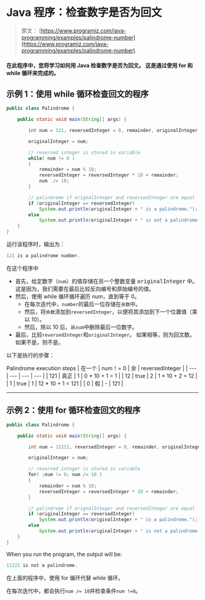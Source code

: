 # Java 程序：检查数字是否为回文

> 原文： [https://www.programiz.com/java-programming/examples/palindrome-number](https://www.programiz.com/java-programming/examples/palindrome-number)

#### 在此程序中，您将学习如何用 Java 检查数字是否为回文。 这是通过使用 for 和 while 循环来完成的。

## 示例 1：使用 while 循环检查回文的程序

```java
public class Palindrome {

    public static void main(String[] args) {

        int num = 121, reversedInteger = 0, remainder, originalInteger;

        originalInteger = num;

        // reversed integer is stored in variable 
        while( num != 0 )
        {
            remainder = num % 10;
            reversedInteger = reversedInteger * 10 + remainder;
            num  /= 10;
        }

        // palindrome if orignalInteger and reversedInteger are equal
        if (originalInteger == reversedInteger)
            System.out.println(originalInteger + " is a palindrome.");
        else
            System.out.println(originalInteger + " is not a palindrome.");
    }
}
```

运行该程序时，输出为：

```java
121 is a palindrome number.
```

在这个程序中

*   首先，给定数字（`num`）的值存储在另一个整数变量 <samp>originalInteger</samp> 中。 这是因为，我们需要在最后比较反向编号和原始编号的值。
*   然后，使用 while 循环循环遍历 num，直到等于 0。
    *   在每次迭代中，`number`的最后一位存储在`余数`中。
    *   然后，将`余数`添加到`reversedInteger`，以便将其添加到下一个位置值（乘以 10）。
    *   然后，除以 10 后，从`num`中删除最后一位数字。
*   最后，比较`reversedInteger`和`originalInteger`。 如果相等，则为回文数。 如果不是，则不是。

以下是执行的步骤：

<caption>Palindrome execution steps</caption>
| 在一个 | num！= 0 | 余 | reversedInteger |
| --- | --- | --- | --- |
| 121 | 真正 | 1 | 0 * 10 + 1 = 1 |
| 12 | true | 2 | 1 * 10 + 2 = 12 |
| 1 | true | 1 | 12 * 10 + 1 = 121 |
| 0 | 假 | - | 121 |

* * *

## 示例 2：使用 for 循环检查回文的程序

```java
public class Palindrome {

    public static void main(String[] args) {

        int num = 11221, reversedInteger = 0, remainder, originalInteger;

        originalInteger = num;

        // reversed integer is stored in variable
        for( ;num != 0; num /= 10 )
        {
            remainder = num % 10;
            reversedInteger = reversedInteger * 10 + remainder;
        }

        // palindrome if orignalInteger and reversedInteger are equal
        if (originalInteger == reversedInteger)
            System.out.println(originalInteger + " is a palindrome.");
        else
            System.out.println(originalInteger + " is not a palindrome.");
    }
}
```

When you run the program, the output will be:

```java
11221 is not a palindrome.
```

在上面的程序中，使用 for 循环代替 while 循环。

在每次迭代中，都会执行`num /= 10`并检查条件`num !=0`。